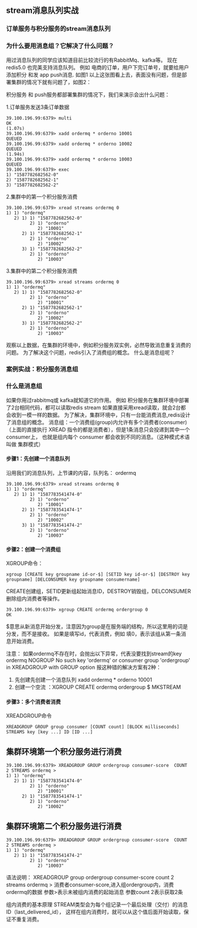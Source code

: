 ## stream消息队列实战
### 订单服务与积分服务的stream消息队列

### 为什么要用消息组？它解决了什么问题？
用过消息队列的同学应该知道目前比较流行的有RabbitMq、kafka等。
现在redis5.0 也完美支持消息队列。
例如 电商的订单，用户下完订单号，就要给用户添加积分 和发 app push消息.
如图1 以上这张图看上去，表面没有问题，但是部署集群的情况下就有问题了，如图2：



积分服务 和 push服务都部署集群的情况下，我们来演示会出什么问题：

1.订单服务发送3条订单数据
``` 
39.100.196.99:6379> multi
OK
(1.07s)
39.100.196.99:6379> xadd ordermq * orderno 10001
QUEUED
39.100.196.99:6379> xadd ordermq * orderno 10002
QUEUED
(1.94s)
39.100.196.99:6379> xadd ordermq * orderno 10003
QUEUED
39.100.196.99:6379> exec
1) "1587782682562-0"
2) "1587782682562-1"
3) "1587782682562-2"
```
2.集群中的第一个积分服务消费
``` 
39.100.196.99:6379> xread streams ordermq 0
1) 1) "ordermq"
   2) 1) 1) "1587782682562-0"
         2) 1) "orderno"
            2) "10001"
      2) 1) "1587782682562-1"
         2) 1) "orderno"
            2) "10002"
      3) 1) "1587782682562-2"
         2) 1) "orderno"
            2) "10003"
```
3.集群中的第二个积分服务消费
``` 
39.100.196.99:6379> xread streams ordermq 0
1) 1) "ordermq"
   2) 1) 1) "1587782682562-0"
         2) 1) "orderno"
            2) "10001"
      2) 1) "1587782682562-1"
         2) 1) "orderno"
            2) "10002"
      3) 1) "1587782682562-2"
         2) 1) "orderno"
            2) "10003"
```
观察以上数据，在集群的环境中，例如积分服务双实例，必然导致消息重复消费的问题。
为了解决这个问题，redis引入了消费组的概念。
什么是消息组呢？





### 案例实战：积分服务消息组
### 什么是消息组
如果你用过rabbitmq或 kafka就知道它的作用。
例如 积分服务在集群环境中部署了2台相同代码，都可以读取redis stream
如果直接采用xread读取，就会2台都会收到一模一样的数据。
为了解决，集群环境中，只有一台能消费消息,redis设计了消息组的概念。
消息组：一个消费组(group)内允许有多个消费者(consumer)（上面的直接执行 XREAD 指令的都是消费者），但是1条消息只会投递到其中一个 consumer上，
也就是组内每个 consumer 都会收到不同的消息。（这种模式术语叫做 集群模式）


#### 步骤1：先创建一个消息队列
沿用我们的消息队列，上节课的内容，队列名： ordermq
``` 
39.100.196.99:6379> xread streams ordermq 0
1) 1) "ordermq"
   2) 1) 1) "1587783541474-0"
         2) 1) "orderno"
            2) "10001"
      2) 1) "1587783541474-1"
         2) 1) "orderno"
            2) "10002"
      3) 1) "1587783541474-2"
         2) 1) "orderno"
            2) "10003"
```

#### 步骤2：创建一个消费组
XGROUP命令：
``` 
xgroup [CREATE key groupname id-or-$] [SETID key id-or-$] [DESTROY key groupname] [DELCONSUMER key groupname consumername]
```

CREATE创建组，SETID更新组起始消息ID，DESTROY销毁组，DELCONSUMER删除组内消费者等操作。
```
39.100.196.99:6379> xgroup CREATE ordermq ordergroup 0
OK
```
$意思从新消息开始分发，注意因为group是在服务端的结构，所以这里用的词是分发，而不是接收。
如果是填写id，代表消费，例如 填0，表示该组从第一条消息开始消费。

注意：
如果ordermq不存在时，会抛出以下异常，代表没要找到stream的key ordermq
 NOGROUP No such key 'ordermq' or consumer group 'ordergroup' in XREADGROUP with GROUP option
报这种错的解决方案有2种：
1. 先创建先创建一个消息队列  xadd ordermq * orderno 10001
2. 创建一个空流 ：XGROUP CREATE ordermq ordergroup $ MKSTREAM



#### 步骤3：多个消费者消费
XREADGROUP命令
``` 
XREADGROUP GROUP group consumer [COUNT count] [BLOCK milliseconds] STREAMS key [key ...] ID [ID ...]
```

## 集群环境第一个积分服务进行消费
```
39.100.196.99:6379> XREADGROUP GROUP ordergroup consumer-score  COUNT 2 STREAMS ordermq >
1) 1) "ordermq"
   2) 1) 1) "1587783541474-0"
         2) 1) "orderno"
            2) "10001"
      2) 1) "1587783541474-1"
         2) 1) "orderno"
            2) "10002"
```
## 集群环境第二个积分服务进行消费
``` 
39.100.196.99:6379> XREADGROUP GROUP ordergroup consumer-score  COUNT 2 STREAMS ordermq >
1) 1) "ordermq"
   2) 1) 1) "1587783541474-2"
         2) 1) "orderno"
            2) "10003"
```
语法说明：
XREADGROUP group ordergroup consumer-score count 2 streams ordermq >
消费者consumer-score,进入组ordergroup内，消费ordermq的数据
参数>表示未被组内消费的起始消息
参数count 2表示获取2条

组内消费的基本原理
STREAM类型会为每个组记录一个最后处理（交付）的消息ID（last_delivered_id），
这样在组内消费时，就可以从这个值后面开始读取，保证不重复消费。








